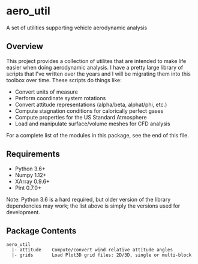 # aero_util
A set of utilities supporting vehicle aerodynamic analysis

## Overview
This project provides a collection of utilites that are intended to
make life easier when doing aerodynamic analysis. I have a pretty large
library of scripts that I've written over the years and I will be
migrating them into this toolbox over time. These scripts do things
like:

 * Convert units of measure
 * Perform coordinate system rotations
 * Convert attitude representations (alpha/beta, alphat/phi, etc.)
 * Compute stagnation conditions for calorically perfect gases
 * Compute properties for the US Standard Atmosphere
 * Load and manipulate surface/volume meshes for CFD analysis

For a complete list of the modules in this package, see the end of this
file.

## Requirements

 * Python 3.6+
 * Numpy  1.12+
 * XArray 0.9.6+
 * Pint   0.7.0+

Note: Python 3.6 is a hard required, but older version of the library
dependencies may work; the list above is simply the versions used for
development.

## Package Contents

    aero_util
      |- attitude    Compute/convert wind relative attitude angles
      |- grids       Load Plot3D grid files: 2D/3D, single or multi-block


